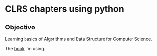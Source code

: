 # CLRS chapters using python

## Objective

Learning basics of Algorithms and Data Structure for Computer Science.

The [book](https://en.wikipedia.org/wiki/Introduction_to_Algorithms)
I'm using.
